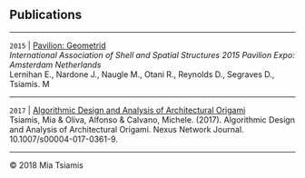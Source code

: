 ## Publications


------
`2015` | [Pavilion: Geometrid](https://s3.amazonaws.com/corewebsite-media-uploads/CoreStudioWebsite/wp-content/uploads/20150914212851/20150817_IASS_Geometrid-Paper_final_r02.pdf)  
*International Association of Shell and Spatial Structures 2015 Pavilion Expo: Amsterdam Netherlands*  
Lernihan E., Nardone J., Naugle M., Otani R., Reynolds D., Segraves D., Tsiamis. M  

------
`2017` | [Algorithmic Design and Analysis of Architectural Origami](https://www.researchgate.net/publication/321989880_Algorithmic_Design_and_Analysis_of_Architectural_Origami)  
Tsiamis, Mia & Oliva, Alfonso & Calvano, Michele. (2017). Algorithmic Design and Analysis of Architectural Origami. Nexus Network Journal. 10.1007/s00004-017-0361-9.  

------


© 2018 Mia Tsiamis